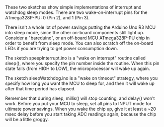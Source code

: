 These two sketches show simple implementations of interrupt and watchdog sleep modes. There are two wake-on-interrupt pins for the ATmega328P-PU: 0 (Pin 2), and 1 (Pin 3).

There isn't a whole lot of power savings putting the Arduino Uno R3 MCU into sleep mode, since the other on-board components still light up. Consider a "bareduino", or an off-board MCU ATmega328P-PU chip in order to benefit from sleep mode. You can also scratch off the on-board LEDs if you are trying to get power consumption down.

The sketch speepInterrupt.ino is a "wake on interrupt" routine called sleep(), where you specify the pin number inside the routine. When this pin state falls (from HIGH to LOW), the microprocessor will wake up again.

The sketch sleepWatchdog.ino is a "wake on timeout" strategy, where you specify how long you want the MCU to sleep for, and then it will wake up after that time period has elapsed.

Remember that during sleep, millis() will stop counting, and delay() won't work. Before you put your MCU to sleep, set all pins to INPUT mode for ultimate power savings. When you wake the chip up, give it at least a ~20 msec delay before you start taking ADC readings again, because the chip will be a little groggy.
